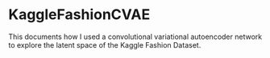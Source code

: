 # KaggleFashionCVAE
This documents how I used a convolutional variational autoencoder network to explore the latent space of the Kaggle Fashion Dataset. 
